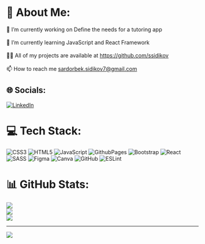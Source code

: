 # 💫 About Me:
🔭 I’m currently working on Define the needs for a tutoring app<br><br>🌱 I’m currently learning JavaScript and React Framework<br><br>👨‍💻 All of my projects are available at https://github.com/ssidikov<br><br>📫 How to reach me sardorbek.sidikov7@gmail.com


## 🌐 Socials:
[![LinkedIn](https://img.shields.io/badge/LinkedIn-%230077B5.svg?logo=linkedin&logoColor=white)](https://linkedin.com/in/sardorbeksidikov) 

# 💻 Tech Stack:
![CSS3](https://img.shields.io/badge/css3-%231572B6.svg?style=for-the-badge&logo=css3&logoColor=white) ![HTML5](https://img.shields.io/badge/html5-%23E34F26.svg?style=for-the-badge&logo=html5&logoColor=white) ![JavaScript](https://img.shields.io/badge/javascript-%23323330.svg?style=for-the-badge&logo=javascript&logoColor=%23F7DF1E) ![GithubPages](https://img.shields.io/badge/github%20pages-121013?style=for-the-badge&logo=github&logoColor=white) ![Bootstrap](https://img.shields.io/badge/bootstrap-%238511FA.svg?style=for-the-badge&logo=bootstrap&logoColor=white) ![React](https://img.shields.io/badge/react-%2320232a.svg?style=for-the-badge&logo=react&logoColor=%2361DAFB) ![SASS](https://img.shields.io/badge/SASS-hotpink.svg?style=for-the-badge&logo=SASS&logoColor=white) ![Figma](https://img.shields.io/badge/figma-%23F24E1E.svg?style=for-the-badge&logo=figma&logoColor=white) ![Canva](https://img.shields.io/badge/Canva-%2300C4CC.svg?style=for-the-badge&logo=Canva&logoColor=white) ![GitHub](https://img.shields.io/badge/github-%23121011.svg?style=for-the-badge&logo=github&logoColor=white) ![ESLint](https://img.shields.io/badge/ESLint-4B3263?style=for-the-badge&logo=eslint&logoColor=white)
# 📊 GitHub Stats:
![](https://github-readme-stats.vercel.app/api?username=ssidikov&theme=dark&hide_border=false&include_all_commits=true&count_private=true)<br/>
![](https://github-readme-streak-stats.herokuapp.com/?user=ssidikov&theme=dark&hide_border=false)<br/>
![](https://github-readme-stats.vercel.app/api/top-langs/?username=ssidikov&theme=dark&hide_border=false&include_all_commits=true&count_private=true&layout=compact)

---
[![](https://visitcount.itsvg.in/api?id=ssidikov&icon=2&color=12)](https://visitcount.itsvg.in)

<!-- Proudly created with GPRM ( https://gprm.itsvg.in ) -->
